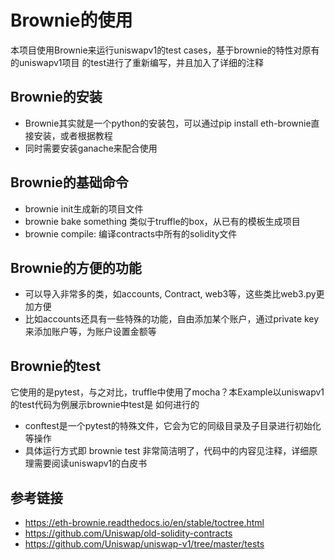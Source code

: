# Brownie的使用
本项目使用Brownie来运行uniswapv1的test cases，基于brownie的特性对原有的uniswapv1项目
的test进行了重新编写，并且加入了详细的注释

## Brownie的安装
- Brownie其实就是一个python的安装包，可以通过pip install eth-brownie直接安装，或者根据教程
- 同时需要安装ganache来配合使用

## Brownie的基础命令
- brownie init生成新的项目文件
- brownie bake something 类似于truffle的box，从已有的模板生成项目
- brownie compile: 编译contracts中所有的solidity文件

## Brownie的方便的功能
- 可以导入非常多的类，如accounts, Contract, web3等，这些类比web3.py更加方便
- 比如accounts还具有一些特殊的功能，自由添加某个账户，通过private key来添加账户等，为账户设置金额等

## Brownie的test
它使用的是pytest，与之对比，truffle中使用了mocha？本Example以uniswapv1的test代码为例展示brownie中test是
如何进行的

- conftest是一个pytest的特殊文件，它会为它的同级目录及子目录进行初始化等操作
- 具体运行方式即 brownie test 非常简洁明了，代码中的内容见注释，详细原理需要阅读uniswapv1的白皮书

## 参考链接
- https://eth-brownie.readthedocs.io/en/stable/toctree.html
- https://github.com/Uniswap/old-solidity-contracts 
- https://github.com/Uniswap/uniswap-v1/tree/master/tests